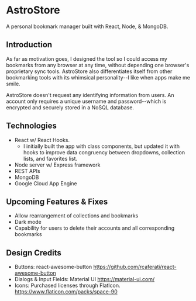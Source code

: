 # AstroStore
A personal bookmark manager built with React, Node, &amp; MongoDB.  

## Introduction
As far as motivation goes, I designed the tool so I could access my bookmarks from any browser at any time, without depending one browser's proprietary sync tools. AstroStore also differentiates itself from other bookmarking tools with its whimsical personality--I like when apps make me smile. 

AstroStore doesn't request any identifying information from users. An account only requires a unique username and password--which is encrypted and securely stored in a NoSQL database.

## Technologies
- React w/ React Hooks.
  - I initially built the app with class components, but updated it with hooks to improve data congruency between dropdowns, collection lists, and favorites list.  
- Node server w/ Express framework
- REST APIs
- MongoDB  
- Google Cloud App Engine  

## Upcoming Features & Fixes
- Allow rearrangement of collections and bookmarks
- Dark mode
- Capability for users to delete their accounts and all corresponding bookmarks

## Design Credits
  - Buttons: react-awesome-button 
        https://github.com/rcaferati/react-awesome-button
  - Dialogs & Input Fields: Material UI 
        https://material-ui.com/
  - Icons: Purchased licenses through FlatIcon. 
        https://www.flaticon.com/packs/space-90
